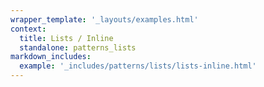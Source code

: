 ```yaml
---
wrapper_template: '_layouts/examples.html'
context:
  title: Lists / Inline
  standalone: patterns_lists
markdown_includes:
  example: '_includes/patterns/lists/lists-inline.html'
---
```

